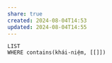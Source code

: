 ```yaml
---
share: true
created: 2024-08-04T14:53
updated: 2024-08-04T14:55
---
```

```dataview
LIST
WHERE contains(khái-niệm, [[]])
```